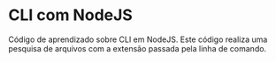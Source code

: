 # CLI com NodeJS

Código de aprendizado sobre CLI em NodeJS. Este código realiza uma pesquisa de arquivos com a extensão passada pela linha de comando.